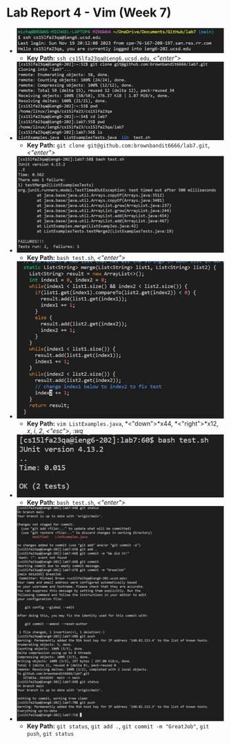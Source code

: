 # **Lab Report 4 - Vim (Week 7)**
  * ![Image](Step_4.JPG)
    * **Key Path:** `ssh cs15lfa23qa@ieng6.ucsd.edu`, *<"enter">*
  * ![Image](Step_5.JPG)
    * **Key Path:** `git clone git@github.com:brownbandit6666/lab7.git`, *<"enter">*
  * ![Image](Step_6.JPG)
    * **Key Path:** `bash test.sh`, *<"enter">*
  * ![Image](Step_7.JPG)
    * **Key Path:** `vim ListExamples.java`, *<"down">*x44, *<"right">*x12, *x*, *i*, *2*, *<"esc">*, *:wq*
  * ![Image](Step_8.JPG)
    * **Key Path:** `bash test.sh`, *<"enter">*
  * ![Image](Step_9.JPG)
    * **Key Path:** `git status`, `git add .`, `git commit -m "GreatJob"`, `git push`, `git status`
